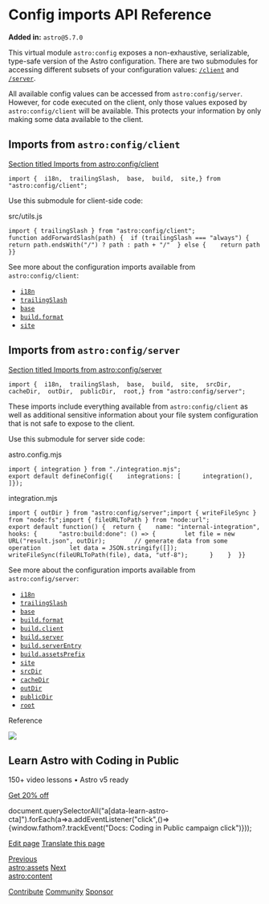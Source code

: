 Config imports API Reference
============================

**Added in:** `astro@5.7.0`

This virtual module `astro:config` exposes a non-exhaustive, serializable, type-safe version of the Astro configuration. There are two submodules for accessing different subsets of your configuration values: [`/client`](#imports-from-astroconfigclient) and [`/server`](#imports-from-astroconfigserver).

All available config values can be accessed from `astro:config/server`. However, for code executed on the client, only those values exposed by `astro:config/client` will be available. This protects your information by only making some data available to the client.

Imports from `astro:config/client`
----------------------------------

[Section titled Imports from astro:config/client](#imports-from-astroconfigclient)

    import {  i18n,  trailingSlash,  base,  build,  site,} from "astro:config/client";

Use this submodule for client-side code:

src/utils.js

    import { trailingSlash } from "astro:config/client";
    function addForwardSlash(path) {  if (trailingSlash === "always") {    return path.endsWith("/") ? path : path + "/"  } else {    return path  }}

See more about the configuration imports available from `astro:config/client`:

*   [`i18n`](/en/reference/configuration-reference/#i18n)
*   [`trailingSlash`](/en/reference/configuration-reference/#trailingslash)
*   [`base`](/en/reference/configuration-reference/#base)
*   [`build.format`](/en/reference/configuration-reference/#buildformat)
*   [`site`](/en/reference/configuration-reference/#site)

Imports from `astro:config/server`
----------------------------------

[Section titled Imports from astro:config/server](#imports-from-astroconfigserver)

    import {  i18n,  trailingSlash,  base,  build,  site,  srcDir,  cacheDir,  outDir,  publicDir,  root,} from "astro:config/server";

These imports include everything available from `astro:config/client` as well as additional sensitive information about your file system configuration that is not safe to expose to the client.

Use this submodule for server side code:

astro.config.mjs

    import { integration } from "./integration.mjs";
    export default defineConfig({    integrations: [      integration(),    ]});

integration.mjs

    import { outDir } from "astro:config/server";import { writeFileSync } from "node:fs";import { fileURLToPath } from "node:url";
    export default function() {  return {    name: "internal-integration",    hooks: {      "astro:build:done": () => {        let file = new URL("result.json", outDir);        // generate data from some operation        let data = JSON.stringify([]);        writeFileSync(fileURLToPath(file), data, "utf-8");      }    }  }}

See more about the configuration imports available from `astro:config/server`:

*   [`i18n`](/en/reference/configuration-reference/#i18n)
*   [`trailingSlash`](/en/reference/configuration-reference/#trailingslash)
*   [`base`](/en/reference/configuration-reference/#base)
*   [`build.format`](/en/reference/configuration-reference/#buildformat)
*   [`build.client`](/en/reference/configuration-reference/#buildclient)
*   [`build.server`](/en/reference/configuration-reference/#buildserver)
*   [`build.serverEntry`](/en/reference/configuration-reference/#buildserverentry)
*   [`build.assetsPrefix`](/en/reference/configuration-reference/#buildassetsprefix)
*   [`site`](/en/reference/configuration-reference/#site)
*   [`srcDir`](/en/reference/configuration-reference/#srcdir)
*   [`cacheDir`](/en/reference/configuration-reference/#cachedir)
*   [`outDir`](/en/reference/configuration-reference/#outdir)
*   [`publicDir`](/en/reference/configuration-reference/#publicdir)
*   [`root`](/en/reference/configuration-reference/#root)

Reference

![](/_astro/CodingInPublic.DpaYu7Qd_5sx41.webp)

Learn Astro with **Coding in Public**
-------------------------------------

150+ video lessons • Astro v5 ready

[Get 20% off](https://learnastro.dev?code=ASTRO_PROMO)

document.querySelectorAll("a\[data-learn-astro-cta\]").forEach(a=>a.addEventListener("click",()=>{window.fathom?.trackEvent("Docs: Coding in Public campaign click")}));

[Edit page](https://github.com/withastro/docs/edit/main/src/content/docs/en/reference/modules/astro-config.mdx) [Translate this page](https://contribute.docs.astro.build/guides/i18n/)

[Previous  
astro:assets](/en/reference/modules/astro-assets/) [Next  
astro:content](/en/reference/modules/astro-content/)

[Contribute](/en/contribute/) [Community](https://astro.build/chat) [Sponsor](https://opencollective.com/astrodotbuild)

